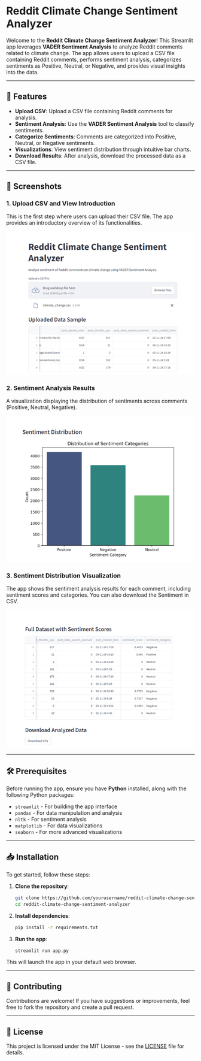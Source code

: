 # Reddit Climate Change Sentiment Analyzer

Welcome to the **Reddit Climate Change Sentiment Analyzer**! This Streamlit app leverages **VADER Sentiment Analysis** to analyze Reddit comments related to climate change. The app allows users to upload a CSV file containing Reddit comments, performs sentiment analysis, categorizes sentiments as Positive, Neutral, or Negative, and provides visual insights into the data.

---

## 🚀 Features

- **Upload CSV**: Upload a CSV file containing Reddit comments for analysis.
- **Sentiment Analysis**: Use the **VADER Sentiment Analysis** tool to classify sentiments.
- **Categorize Sentiments**: Comments are categorized into Positive, Neutral, or Negative sentiments.
- **Visualizations**: View sentiment distribution through intuitive bar charts.
- **Download Results**: After analysis, download the processed data as a CSV file.

---

## 📸 Screenshots

### 1. Upload CSV and View Introduction
This is the first step where users can upload their CSV file. The app provides an introductory overview of its functionalities.

![Screenshot 1](screenshots/sc1.png)

### 2. Sentiment Analysis Results
A visualization displaying the distribution of sentiments across comments (Positive, Neutral, Negative).

![Screenshot 2](screenshots/sc2.png)

### 3. Sentiment Distribution Visualization
The app shows the sentiment analysis results for each comment, including sentiment scores and categories. You can also download the Sentiment in CSV.

![Screenshot 3](screenshots/sc3.png)

---

## 🛠️ Prerequisites

Before running the app, ensure you have **Python** installed, along with the following Python packages:

- `streamlit` - For building the app interface
- `pandas` - For data manipulation and analysis
- `nltk` - For sentiment analysis
- `matplotlib` - For data visualizations
- `seaborn` - For more advanced visualizations

---

## 📥 Installation

To get started, follow these steps:

1. **Clone the repository**:

    ```bash
    git clone https://github.com/yourusername/reddit-climate-change-sentiment-analyzer.git
    cd reddit-climate-change-sentiment-analyzer
    ```

2. **Install dependencies**:

    ```bash
    pip install -r requirements.txt
    ```

3. **Run the app**:

    ```bash
    streamlit run app.py
    ```

This will launch the app in your default web browser.

---

## 💬 Contributing

Contributions are welcome! If you have suggestions or improvements, feel free to fork the repository and create a pull request.

---

## 📄 License

This project is licensed under the MIT License - see the [LICENSE](LICENSE) file for details.

